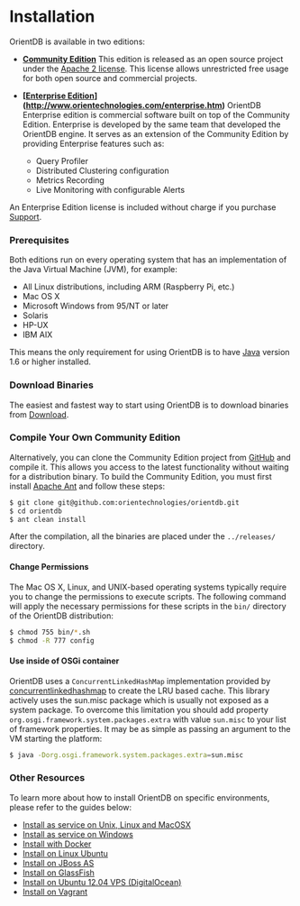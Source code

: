 # Installation

OrientDB is available in two editions:

- **[Community Edition](http://www.orientechnologies.com/orientdb/)** This edition is released as an open source project under the [Apache 2 license](http://www.apache.org/licenses/LICENSE-2.0.html). This license allows unrestricted free usage for both open source and commercial projects.

- **[[Enterprise Edition](http://www.orientechnologies.com/orientdb-enterprise/)](http://www.orientechnologies.com/enterprise.htm)** OrientDB Enterprise edition is commercial software built on top of the Community Edition. Enterprise is developed by the same team that developed the OrientDB engine. It serves as an extension of the Community Edition by providing Enterprise features such as:

    - Query Profiler
    - Distributed Clustering configuration
    - Metrics Recording
    - Live Monitoring with configurable Alerts

An Enterprise Edition license is included without charge if you purchase [Support](http://www.orientechnologies.com/support/).

### Prerequisites

Both editions run on every operating system that has an implementation of the Java Virtual Machine (JVM), for example:

 - All Linux distributions, including ARM (Raspberry Pi, etc.)
 - Mac OS X
 - Microsoft Windows from 95/NT or later
 - Solaris
 - HP-UX
 - IBM AIX

This means the only requirement for using OrientDB is to have [Java](http://www.java.com/en/download) version 1.6 or higher installed.


### Download Binaries

The easiest and fastest way to start using OrientDB is to download binaries from [Download](http://www.orientechnologies.com/download/).


### Compile Your Own Community Edition

Alternatively, you can clone the Community Edition project from [GitHub](https://github.com/orientechnologies/orientdb) and compile it. This allows you access to the latest functionality without waiting for a distribution binary. To build the Community Edition, you must first install [Apache Ant](http://ant.apache.org/bindownload.cgi) and follow these steps:

```sh
$ git clone git@github.com:orientechnologies/orientdb.git
$ cd orientdb
$ ant clean install
```

After the compilation, all the binaries are placed under the `../releases/` directory.

#### Change Permissions
The Mac OS X, Linux, and UNIX-based operating systems typically require you to change the permissions to execute scripts. The following command will apply the necessary permissions for these scripts in the `bin/` directory of the OrientDB distribution:

```sh
$ chmod 755 bin/*.sh
$ chmod -R 777 config
```

#### Use inside of OSGi container
OrientDB uses a `ConcurrentLinkedHashMap` implementation provided by [concurrentlinkedhashmap](https://code.google.com/p/concurrentlinkedhashmap/) to create the LRU based cache. This library actively uses the sun.misc package which is usually not exposed as a system package. To overcome this limitation you should add property `org.osgi.framework.system.packages.extra` with value `sun.misc` to your list of framework properties. It may be as simple as passing an argument to the VM starting the platform: 

```sh
$ java -Dorg.osgi.framework.system.packages.extra=sun.misc
```

### Other Resources

To learn more about how to install OrientDB on specific environments, please refer to the guides below:
- [Install as service on Unix, Linux and MacOSX](Unix-Service.md)
- [Install as service on Windows](Windows-Service.md)
- [Install with Docker](Docker-Home.md)
- [Install on Linux Ubuntu](http://famvdploeg.com/blog/2013/01/setting-up-an-orientdb-server-on-ubuntu/)
- [Install on JBoss AS](http://team.ops4j.org/wiki/display/ORIENT/Installation+on+JBoss+AS)
- [Install on GlassFish](http://team.ops4j.org/wiki/display/ORIENT/Installation+on+GlassFish)
- [Install on Ubuntu 12.04 VPS (DigitalOcean)](https://www.digitalocean.com/community/articles/how-to-install-and-use-orientdb-on-an-ubuntu-12-04-vps)
- [Install on Vagrant](https://bitbucket.org/nuspy/vagrant-orientdb-with-tinkerpop/overview)
